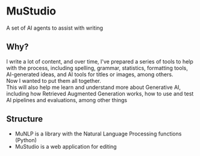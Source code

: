 # MuStudio
A set of AI agents to assist with writing

## Why?
I write a lot of content, and over time, I've prepared a series of tools to help with the process, including spelling, grammar, statistics, formatting tools, AI-generated ideas, and AI tools for titles or images, among others.  
Now I wanted to put them all together.  
This will also help me learn and understand more about Generative AI, including how Retrieved Augmented Generation works, how to use and test AI pipelines and evaluations, among other things

## Structure
- MuNLP is a library with the Natural Language Processing functions (Python)
- MuStudio is a web application for editing

